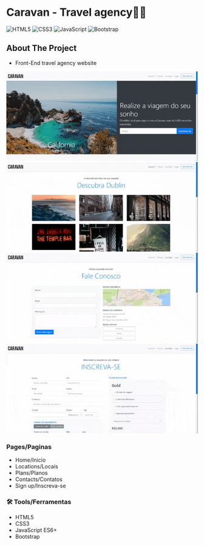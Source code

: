 # Caravan - Travel agency🧑‍✈️

![HTML5](https://img.shields.io/badge/html5-%23E34F26.svg?style=for-the-badge&logo=html5&logoColor=white)
![CSS3](https://img.shields.io/badge/css3-%231572B6.svg?style=for-the-badge&logo=css3&logoColor=white)
![JavaScript](https://img.shields.io/badge/javascript-%23323330.svg?style=for-the-badge&logo=javascript&logoColor=%23F7DF1E)
![Bootstrap](https://img.shields.io/badge/bootstrap-%23563D7C.svg?style=for-the-badge&logo=bootstrap&logoColor=white)

## About The Project

- Front-End travel agency website

![Prévia da página - Preview of the page](./img/review/preview1.gif)
![Prévia da página - Preview of the page](./img/review/preview2.gif)
![Prévia da página - Preview of the page](./img/review/preview3.gif)
![Prévia da página - Preview of the page](./img/review/preview4.gif)

### Pages/Paginas

- Home/Inicio
- Locations/Locais
- Plans/Planos
- Contacts/Contatos
- Sign up/Inscreva-se

### 🛠️ Tools/Ferramentas

- HTML5
- CSS3
- JavaScript ES6+
- Bootstrap
